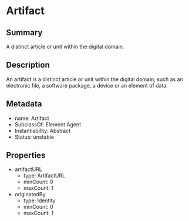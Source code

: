 # Artifact

## Summary

A distinct article or unit within the digital domain.

## Description

An artifact is a distinct article or unit within the digital domain,
such as an electronic file, a software package, a device or an element of data.

## Metadata

- name: Artifact
- SubclassOf: Element Agent
- Instantiability: Abstract
- Status: unstable

## Properties

- artifactURL
  - type: ArtifactURL
  - minCount: 0
  - maxCount: 1
- originatedBy
  - type: Identity
  - minCount: 0
  - maxCount: 1
